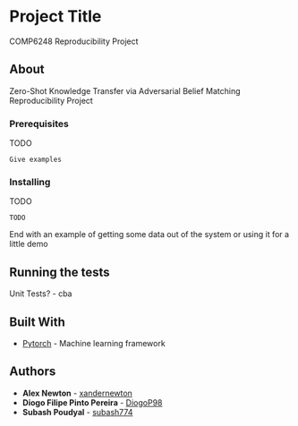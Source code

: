 # Project Title

COMP6248 Reproducibility Project

## About

Zero-Shot Knowledge Transfer via Adversarial Belief Matching Reproducibility Project

### Prerequisites

TODO

```
Give examples
```

### Installing

TODO

```
TODO
```


End with an example of getting some data out of the system or using it for a little demo

## Running the tests

Unit Tests? - cba


## Built With

* [Pytorch](https://pytorch.org/) - Machine learning framework 

## Authors

* **Alex Newton** - [xandernewton](https://github.com/xandernewton)
* **Diogo Filipe Pinto Pereira** - [DiogoP98](https://github.com/DiogoP98)
* **Subash Poudyal** - [subash774](https://github.com/subash774)


